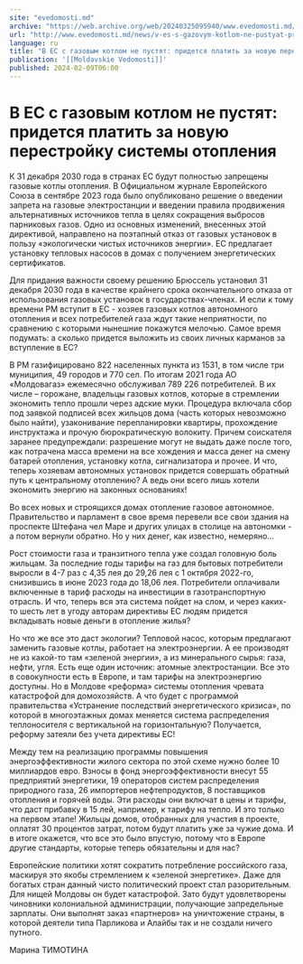 ```yaml
---
site: "evedomosti.md"
archive: "https://web.archive.org/web/20240325095940/www.evedomosti.md/news/v-es-s-gazovym-kotlom-ne-pustyat-pridetsya-platit-za-novuyu"
url: "http://www.evedomosti.md/news/v-es-s-gazovym-kotlom-ne-pustyat-pridetsya-platit-za-novuyu"
language: ru
title: "В ЕС с газовым котлом не пустят: придется платить за новую перестройку системы отопления"
publication: '[[Moldavskie Vedomosti]]'
published: 2024-02-09T06:00
---
```


# В ЕС с газовым котлом не пустят: придется платить за новую перестройку системы отопления

К 31 декабря 2030 года в странах ЕС будут полностью запрещены газовые котлы отопления. В Официальном журнале Европейского Союза в сентябре 2023 года было опубликовано решение о введении запрета на газовые электростанции и введении правила продвижения альтернативных источников тепла в целях сокращения выбросов парниковых газов. Одно из основных изменений, внесенных этой директивой, направлено на поэтапный отказ от газовых установок в пользу «экологически чистых источников энергии». ЕС предлагает установку тепловых насосов в домах с получением энергетических сертификатов.

Для придания важности своему решению Брюссель установил 31 декабря 2030 года в качестве крайнего срока окончательного отказа от использования газовых установок в государствах-членах. И если к тому времени РМ вступит в ЕС - хозяев газовых котлов автономного отопления и всех потребителей газа ждут такие неприятности, по сравнению с которыми нынешние покажутся мелочью. Самое время подумать: а сколько придется выложить из своих личных карманов за вступление в ЕС?

В РМ газифицировано 822 населенных пункта из 1531, в том числе три муниципия, 49 городов и 770 сел. По итогам 2021 года АО «Молдовагаз» ежемесячно обслуживал 789 226 потребителей. В их числе – горожане, владельцы газовых котлов, которые в стремлении экономить тепло прошли через адские муки. Процедура включала сбор под заявкой подписей всех жильцов дома (часть которых невозможно было найти), узаконивание перепланировки квартиры, прохождение инструктажа и прочую бюрократическую волокиту. Причем соискателя заранее предупреждали: разрешение могут не выдать даже после того, как потрачена масса времени на все хождения и масса денег на смену батарей отопления, установку котла, сигнализатора и прочее. И что, теперь хозяевам автономных установок придется совершать обратный путь к центральному отоплению? А ведь они всего лишь хотели экономить энергию на законных основаниях!

Во всех новых и строящихся домах отопление газовое автономное. Правительство и парламент в свое время перевели все свои здания на проспекте Штефана чел Маре и других улицах в столице на автономки - а потом вернули обратно. Но у них денег, как известно, немеряно…

Рост стоимости газа и транзитного тепла уже создал головную боль жильцам. За последние годы тарифы на газ для бытовых потребители выросли в 4-7 раз с 4,35 лея до 29,26 лея с 1 октября 2022-го, снизившись в июне 2023 года до 18,06 лея. Потребители оплачивали включенные в тариф расходы на инвестиции в газотранспортную отрасль. И что, теперь вся эта система пойдет на слом, и через каких-то шесть лет в угоду авторам директивы ЕС людям придется вкладывать новые деньги в отопление жилья?

Но что же все это даст экологии? Тепловой насос, которым предлагают заменить газовые котлы, работает на электроэнергии. А ее производят не из какой-то там «зеленой энергии», а из минерального сырья: газа, нефти, угля. Есть еще один источник: атомные электростанции. Все это в совокупности есть в Европе, и там тарифы на электроэнергию доступны. Но в Молдове «реформа» системы отопления чревата катастрофой для домохозяйств. А что будет с программой правительства «Устранение последствий энергетического кризиса», по которой в многоэтажных домах меняется система распределения теплоносителя с вертикальной на горизонтальную? Получается, реформу затеяли без учета директивы ЕС!

Между тем на реализацию программы повышения энергоэффективности жилого сектора по этой схеме нужно более 10 миллиардов евро. Взносы в фонд энергоэффективности внесут 55 предприятий энергетики, 19 операторов систем распределения природного газа, 26 импортеров нефтепродуктов, 8 поставщиков отопления и горячей воды. Эти расходы они включат в цены и тарифы, что даст прибавку в 15 лей, например, к тарифу на тепло. И это только на первом этапе! Жильцы домов, отобранных для участия в проекте, оплатят 30 процентов затрат, потом будут платить уже за чужие дома. И в итоге окажется, что все это было впустую, потому что в Европе другие стандарты, которые теперь обязательны и для нас?

Европейские политики хотят сократить потребление российского газа, маскируя это якобы стремлением к «зеленой энергетике». Даже для богатых стран данный чисто политический проект стал разорительным. Для нищей Молдовы он будет катастрофой. Зато будут удовлетворены чиновники колониальной администрации, получающие запредельные зарплаты. Они выполнят заказ «партнеров» на уничтожение страны, в которой деятели типа Парликова и Алайбы так и не создали ничего путного.

Марина ТИМОТИНА